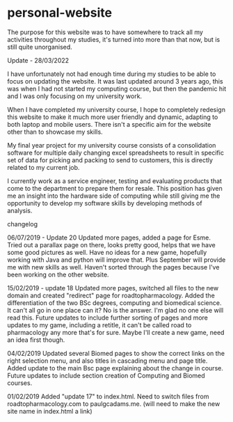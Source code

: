 # personal-website

The purpose for this website was to have somewhere to track all my activities throughout my studies, it's turned into more than that now, but is still quite unorganised.

Update  - 28/03/2022

I have unfortunately not had enough time during my studies to be able to focus on updating the website. It was last updated around 3 years ago, this was when I had not started my computing course, but then the pandemic hit and I was only focusing on my university work. 

When I have completed my university course, I hope to completely redesign this website to make it much more user friendly and dynamic, adapting to both laptop and mobile users. There isn't a specific aim for the website other than to showcase my skills. 

My final year project for my university course consists of a consolidation software for multiple daily changing excel spreadsheets to result in specific set of data for picking and packing to send to customers, this is directly related to my current job. 

I currently work as a service engineer, testing and evaluating products that come to the department to prepare them for resale. This position has given me an insight into the hardware side of computing while still giving me the opportunity to develop my software skills by developing methods of analysis.

changelog

06/07/2019 - Update 20
Updated more pages, added a page for Esme. Tried out a parallax page on there, looks pretty good, helps that we have some good pictures as well. Have no ideas for a new game, hopefully working with Java and python will improve that. Plus September will provide me with new skills as well. Haven't sorted through the pages because I've been working on the other website. 

15/02/2019 - update 18
Updated more pages, switched all files to the new domain and created "redirect" page for roadtopharmacology. Added the differentiation of the two BSc degrees, computing and biomedical science. It can't all go in one place can it? No is the answer. I'm glad no one else will read this. Future updates to include further sorting of pages and more updates to my game, including a retitle, it can't be called road to pharmacology any more that's for sure. Maybe I'll create a new game, need an idea first though.

04/02/2019
Updated several Biomed pages to show the correct links on the right selection menu, and also titles in cascading menu and page title. Added update to the main Bsc page explaining about the change in course. Future updates to include section creation of Computing and Biomed courses.

01/02/2019
Added "update 17" to index.html. Need to switch files from roadtopharmacology.com to paulgcadams.me. (will need to make the new site name in index.html a link)

